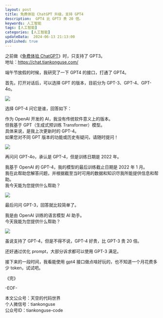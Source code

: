 ```yaml
---
layout: post  
title: 免费体验 ChatGPT 升级，支持 GPT4 
description:  GPT4 比 GPT3 贵 20 倍。  
keywords: 人工智能
tags: [人工智能]  
categories: [人工智能]  
updateData:  2024-06-13 21:13:00  
published: true  
---
```



之前做《[免费体验 ChatGPT](https://chat.tiankonguse.com/)》时，只支持了 GPT3。  
地址：https://chat.tiankonguse.com/  



端午节放假的时候，我研究了一下 GPT4 的接口，打通了 GPT4。  



首先，打开对话后，可以选择 GPT 的版本，目前分为 GPT-3、GPT-4、GPT-4o。  


![](https://res2024.tiankonguse.com/images/2024/06/13/001.png)


 
选择 GPT-4 问它是谁，回答如下：  


作为 OpenAI 开发的 AI，我没有传统软件意义上的版本。  
但我基于 GPT（生成式预训练 Transformer）模型。  
具体来说，是我上次更新时的 GPT-4。  
如果您对不同 GPT 版本的功能或历史有疑问，请随时提问！  



![](https://res2024.tiankonguse.com/images/2024/06/13/002.png)




再问问 GPT-4o，承认是 GPT-4，但是训练日期是 2022 年。  


我基于 OpenAI 的 GPT-4，我的模型的最后训练截止日期是 2022 年 1 月。  
我在此帮助您解答问题，并根据截至当时可用的数据和知识尽我所能提供信息和帮助。  
我今天能为您提供什么帮助？  


![](https://res2024.tiankonguse.com/images/2024/06/13/003.png)



最后问问 GPT-3，回答就比较简单了。  


我是由 OpenAI 训练的语言模型 AI 助手。  
今天我能为您提供什么帮助？  


![](https://res2024.tiankonguse.com/images/2024/06/13/004.png)



虽说支持了 GPT-4，但是不得不说，GPT-4 好贵，比 GPT-3 贵 20 倍。  


还好通过优化 prompt，大部分诉求都可以使用 GPT-3 满足。  


接下来的一段时间，我看能使用 gpt4 接口做点啥好玩的，也不知道一个月花费多少 token，试试吧。  


《完》  


-EOF-  



本文公众号：天空的代码世界  
个人微信号：tiankonguse  
公众号ID：tiankonguse-code  
  

